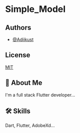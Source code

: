 
# Simple_Model


## Authors

- [@Adiikust](https://github.com/Adiikust)


## License

[MIT](https://choosealicense.com/licenses/mit/)


## 🚀 About Me
I'm a full stack Flutter developer...


## 🛠 Skills
Dart, Flutter, AdobeXd...


